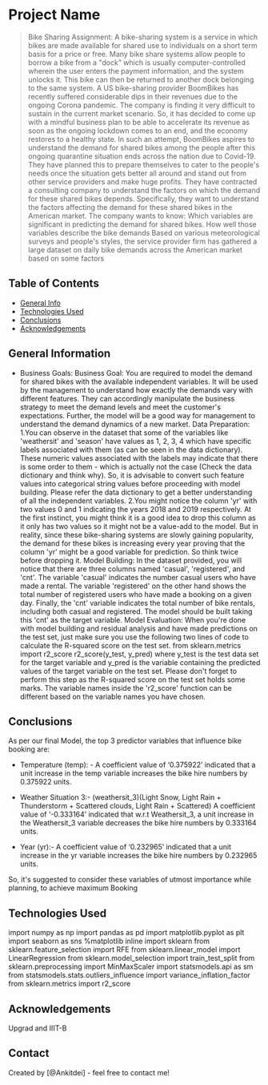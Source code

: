 # Project Name
>Bike Sharing Assignment: 
A bike-sharing system is a service in which bikes are made available for shared use to individuals on a short term basis for a price or free. Many bike share systems allow people to borrow a bike from a "dock" which is usually computer-controlled wherein the user enters the payment information, and the system unlocks it. This bike can then be returned to another dock belonging to the same system.
A US bike-sharing provider BoomBikes has recently suffered considerable dips in their revenues due to the ongoing Corona pandemic. The company is finding it very difficult to sustain in the current market scenario. So, it has decided to come up with a mindful business plan to be able to accelerate its revenue as soon as the ongoing lockdown comes to an end, and the economy restores to a healthy state. 
In such an attempt, BoomBikes aspires to understand the demand for shared bikes among the people after this ongoing quarantine situation ends across the nation due to Covid-19. They have planned this to prepare themselves to cater to the people's needs once the situation gets better all around and stand out from other service providers and make huge profits.
They have contracted a consulting company to understand the factors on which the demand for these shared bikes depends. Specifically, they want to understand the factors affecting the demand for these shared bikes in the American market. The company wants to know:
Which variables are significant in predicting the demand for shared bikes.
How well those variables describe the bike demands
Based on various meteorological surveys and people's styles, the service provider firm has gathered a large dataset on daily bike demands across the American market based on some factors

## Table of Contents
* [General Info](#general-information)
* [Technologies Used](#technologies-used)
* [Conclusions](#conclusions)
* [Acknowledgements](#acknowledgements)

<!-- You can include any other section that is pertinent to your problem -->

## General Information
- Business Goals:
Business Goal:
You are required to model the demand for shared bikes with the available independent variables. It will be used by the management to understand how exactly the demands vary with different features. They can accordingly manipulate the business strategy to meet the demand levels and meet the customer's expectations. Further, the model will be a good way for management to understand the demand dynamics of a new market. 
Data Preparation:
1.You can observe in the dataset that some of the variables like 'weathersit' and 'season' have values as 1, 2, 3, 4 which have specific labels associated with them (as can be seen in the data dictionary). These numeric values associated with the labels may indicate that there is some order to them - which is actually not the case (Check the data dictionary and think why). So, it is advisable to convert such feature values into categorical string values before proceeding with model building. Please refer the data dictionary to get a better understanding of all the independent variables.
2.You might notice the column 'yr' with two values 0 and 1 indicating the years 2018 and 2019 respectively. At the first instinct, you might think it is a good idea to drop this column as it only has two values so it might not be a value-add to the model. But in reality, since these bike-sharing systems are slowly gaining popularity, the demand for these bikes is increasing every year proving that the column 'yr' might be a good variable for prediction. So think twice before dropping it. 
Model Building:
In the dataset provided, you will notice that there are three columns named 'casual', 'registered', and 'cnt'. The variable 'casual' indicates the number casual users who have made a rental. The variable 'registered' on the other hand shows the total number of registered users who have made a booking on a given day. Finally, the 'cnt' variable indicates the total number of bike rentals, including both casual and registered. The model should be built taking this 'cnt' as the target variable.
Model Evaluation:
When you're done with model building and residual analysis and have made predictions on the test set, just make sure you use the following two lines of code to calculate the R-squared score on the test set.
from sklearn.metrics import r2_score
r2_score(y_test, y_pred)
where y_test is the test data set for the target variable and y_pred is the variable containing the predicted values of the target variable on the test set.
Please don't forget to perform this step as the R-squared score on the test set holds some marks. The variable names inside the 'r2_score' function can be different based on the variable names you have chosen.

<!-- You don't have to answer all the questions - just the ones relevant to your project. -->

## Conclusions
As per our final Model, the top 3 predictor variables that influence bike booking are:
* Temperature (temp): -
A coefficient value of ‘0.375922’ indicated that a unit increase in the temp variable increases the bike hire numbers by 0.375922 units.

* Weather Situation 3:-
(weathersit_3)(Light Snow, Light Rain + Thunderstorm + Scattered clouds, Light Rain + Scattered)
A coefficient value of ‘-0.333164’ indicated that w.r.t Weathersit_3, a unit increase in the Weathersit_3 variable decreases the bike hire numbers by 0.333164 units.

* Year (yr):-
A coefficient value of ‘0.232965’ indicated that a unit increase in the yr variable increases the bike hire numbers by 0.232965 units.

So, it's suggested to consider these variables of utmost importance while planning, to achieve maximum Booking

<!-- You don't have to answer all the questions - just the ones relevant to your project. -->


## Technologies Used
import numpy as np
import pandas as pd
import matplotlib.pyplot as plt
import seaborn as sns
%matplotlib inline
import sklearn
from sklearn.feature_selection import RFE
from sklearn.linear_model import LinearRegression
from sklearn.model_selection import train_test_split
from sklearn.preprocessing import MinMaxScaler
import statsmodels.api as sm
from statsmodels.stats.outliers_influence import variance_inflation_factor
from sklearn.metrics import r2_score

<!-- As the libraries versions keep on changing, it is recommended to mention the version of library used in this project -->

## Acknowledgements
Upgrad and IIIT-B

## Contact
Created by [@Ankitdei] - feel free to contact me!


